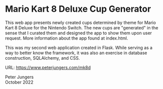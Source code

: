 # Mario Kart 8 Deluxe Cup Generator  
This web app presents newly created cups determined by theme for Mario Kart 8 Deluxe for the Nintendo Switch. The new cups are "generated" in the sense that I curated them and designed the app to show them upon user request. More information about the app found at index.html.

This was my second web application created in Flask. While serving as a way to better know the framework, it was also an exercise in database construction, SQLAlchemy, and CSS.  

URL: https://www.peterjungers.com/mk8d

Peter Jungers  
October 2022
